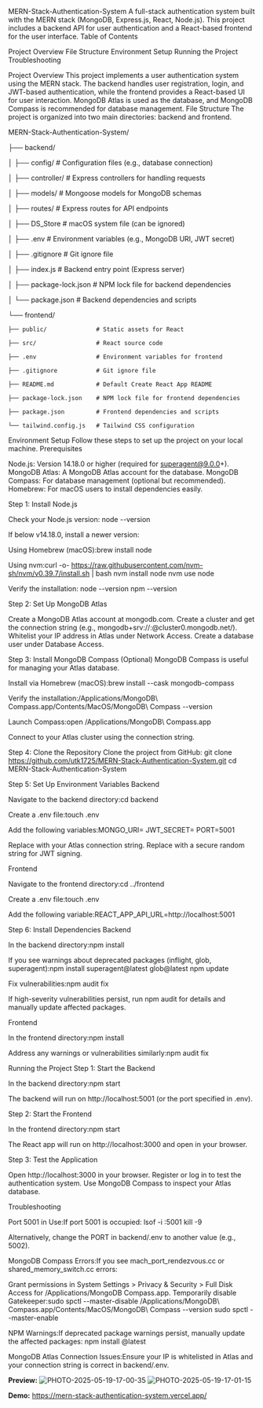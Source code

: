 MERN-Stack-Authentication-System
A full-stack authentication system built with the MERN stack (MongoDB, Express.js, React, Node.js). This project includes a backend API for user authentication and a React-based frontend for the user interface.
Table of Contents

Project Overview
File Structure
Environment Setup
Running the Project
Troubleshooting

Project Overview
This project implements a user authentication system using the MERN stack. The backend handles user registration, login, and JWT-based authentication, while the frontend provides a React-based UI for user interaction. MongoDB Atlas is used as the database, and MongoDB Compass is recommended for database management.
File Structure
The project is organized into two main directories: backend and frontend.


MERN-Stack-Authentication-System/

├── backend/

│   ├── config/              # Configuration files (e.g., database connection)

│   ├── controller/          # Express controllers for handling requests

│   ├── models/              # Mongoose models for MongoDB schemas

│   ├── routes/              # Express routes for API endpoints

│   ├── DS_Store             # macOS system file (can be ignored)

│   ├── .env                 # Environment variables (e.g., MongoDB URI, JWT secret)

│   ├── .gitignore           # Git ignore file

│   ├── index.js             # Backend entry point (Express server)

│   ├── package-lock.json    # NPM lock file for backend dependencies

│   └── package.json         # Backend dependencies and scripts

└── frontend/

    ├── public/              # Static assets for React
    
    ├── src/                 # React source code
    
    ├── .env                 # Environment variables for frontend
    
    ├── .gitignore           # Git ignore file
    
    ├── README.md            # Default Create React App README
    
    ├── package-lock.json    # NPM lock file for frontend dependencies
    
    ├── package.json         # Frontend dependencies and scripts
    
    └── tailwind.config.js   # Tailwind CSS configuration

Environment Setup
Follow these steps to set up the project on your local machine.
Prerequisites

Node.js: Version 14.18.0 or higher (required for superagent@9.0.0+).
MongoDB Atlas: A MongoDB Atlas account for the database.
MongoDB Compass: For database management (optional but recommended).
Homebrew: For macOS users to install dependencies easily.

Step 1: Install Node.js

Check your Node.js version:
node --version

If below v14.18.0, install a newer version:

Using Homebrew (macOS):brew install node


Using nvm:curl -o- https://raw.githubusercontent.com/nvm-sh/nvm/v0.39.7/install.sh | bash
nvm install node
nvm use node




Verify the installation:
node --version
npm --version



Step 2: Set Up MongoDB Atlas

Create a MongoDB Atlas account at mongodb.com.
Create a cluster and get the connection string (e.g., mongodb+srv://<username>:<password>@cluster0.mongodb.net/<dbname>).
Whitelist your IP address in Atlas under Network Access.
Create a database user under Database Access.

Step 3: Install MongoDB Compass (Optional)
MongoDB Compass is useful for managing your Atlas database.

Install via Homebrew (macOS):brew install --cask mongodb-compass


Verify the installation:/Applications/MongoDB\ Compass.app/Contents/MacOS/MongoDB\ Compass --version


Launch Compass:open /Applications/MongoDB\ Compass.app


Connect to your Atlas cluster using the connection string.

Step 4: Clone the Repository
Clone the project from GitHub:
git clone https://github.com/utk1725/MERN-Stack-Authentication-System.git
cd MERN-Stack-Authentication-System

Step 5: Set Up Environment Variables
Backend

Navigate to the backend directory:cd backend


Create a .env file:touch .env


Add the following variables:MONGO_URI=<your-mongodb-atlas-connection-string>
JWT_SECRET=<your-jwt-secret>
PORT=5001


Replace <your-mongodb-atlas-connection-string> with your Atlas connection string.
Replace <your-jwt-secret> with a secure random string for JWT signing.



Frontend

Navigate to the frontend directory:cd ../frontend


Create a .env file:touch .env


Add the following variable:REACT_APP_API_URL=http://localhost:5001



Step 6: Install Dependencies
Backend

In the backend directory:npm install


If you see warnings about deprecated packages (inflight, glob, superagent):npm install superagent@latest glob@latest
npm update


Fix vulnerabilities:npm audit fix

If high-severity vulnerabilities persist, run npm audit for details and manually update affected packages.



Frontend

In the frontend directory:npm install


Address any warnings or vulnerabilities similarly:npm audit fix





Running the Project
Step 1: Start the Backend

In the backend directory:npm start


The backend will run on http://localhost:5001 (or the port specified in .env).



Step 2: Start the Frontend

In the frontend directory:npm start


The React app will run on http://localhost:3000 and open in your browser.



Step 3: Test the Application

Open http://localhost:3000 in your browser.
Register or log in to test the authentication system.
Use MongoDB Compass to inspect your Atlas database.

Troubleshooting

Port 5001 in Use:If port 5001 is occupied:
lsof -i :5001
kill -9 <PID>

Alternatively, change the PORT in backend/.env to another value (e.g., 5002).

MongoDB Compass Errors:If you see mach_port_rendezvous.cc or shared_memory_switch.cc errors:

Grant permissions in System Settings > Privacy & Security > Full Disk Access for /Applications/MongoDB Compass.app.
Temporarily disable Gatekeeper:sudo spctl --master-disable
/Applications/MongoDB\ Compass.app/Contents/MacOS/MongoDB\ Compass --version
sudo spctl --master-enable




NPM Warnings:If deprecated package warnings persist, manually update the affected packages:
npm install <package>@latest


MongoDB Atlas Connection Issues:Ensure your IP is whitelisted in Atlas and your connection string is correct in backend/.env.


**Preview:**
![PHOTO-2025-05-19-17-00-35](https://github.com/user-attachments/assets/a7ccf2dd-98ed-4a51-bbf7-1aa94fdd970d)
![PHOTO-2025-05-19-17-01-15](https://github.com/user-attachments/assets/381439f7-56f5-4ff7-91c9-5df90b5afee3)


**Demo:**
https://mern-stack-authentication-system.vercel.app/


